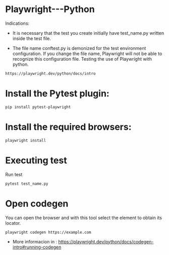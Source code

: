 # Playwright---Python

Indications:

- It is necessary that the test you create initially have test_name.py written inside the test file.
  
- The file name conftest.py is demonized for the test environment configuration. If you change the file name, Playwright will not be able to recognize this configuration file.
Testing the use of Playwright with python.

```
https://playwright.dev/python/docs/intro
```

# Install the Pytest plugin:

```
pip install pytest-playwright
```

# Install the required browsers:

```
playwright install
```

# Executing test 

Run test 

```
pytest test_name.py
```

# Open codegen 

You can open the browser and with this tool select the element to obtain its locator.

```
playwright codegen https://example.com
```

* More informacion in : https://playwright.dev/python/docs/codegen-intro#running-codegen
